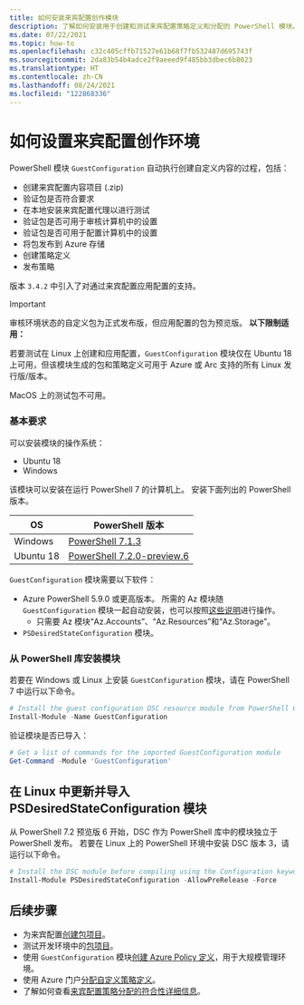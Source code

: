 ```yaml
---
title: 如何安装来宾配置创作模块
description: 了解如何安装用于创建和测试来宾配置策略定义和分配的 PowerShell 模块。
ms.date: 07/22/2021
ms.topic: how-to
ms.openlocfilehash: c32c405cffb71527e61b68f7fb532487d695743f
ms.sourcegitcommit: 2da83b54b4adce2f9aeeed9f485bb3dbec6b8023
ms.translationtype: HT
ms.contentlocale: zh-CN
ms.lasthandoff: 08/24/2021
ms.locfileid: "122868336"
---
```

# <a name="how-to-setup-a-guest-configuration-authoring-environment"></a>如何设置来宾配置创作环境

PowerShell 模块 `GuestConfiguration` 自动执行创建自定义内容的过程，包括：

- 创建来宾配置内容项目 (.zip)
- 验证包是否符合要求
- 在本地安装来宾配置代理以进行测试
- 验证包是否可用于审核计算机中的设置
- 验证包是否可用于配置计算机中的设置
- 将包发布到 Azure 存储
- 创建策略定义
- 发布策略

版本 `3.4.2` 中引入了对通过来宾配置应用配置的支持。

> [!IMPORTANT]
> 审核环境状态的自定义包为正式发布版，但应用配置的包为预览版。 **以下限制适用：**
> 
> 若要测试在 Linux 上创建和应用配置，`GuestConfiguration` 模块仅在 Ubuntu 18 上可用，但该模块生成的包和策略定义可用于 Azure 或 Arc 支持的所有 Linux 发行版/版本。
>
> MacOS 上的测试包不可用。

### <a name="base-requirements"></a>基本要求

可以安装模块的操作系统：

- Ubuntu 18
- Windows

该模块可以安装在运行 PowerShell 7 的计算机上。 安装下面列出的 PowerShell 版本。

| OS | PowerShell 版本 |
|-|-|
|Windows|[PowerShell 7.1.3](https://github.com/PowerShell/PowerShell/releases/tag/v7.1.3)|
|Ubuntu 18|[PowerShell 7.2.0-preview.6](https://github.com/PowerShell/PowerShell/releases/tag/v7.2.0-preview.6)|

`GuestConfiguration` 模块需要以下软件：

- Azure PowerShell 5.9.0 或更高版本。 所需的 Az 模块随 `GuestConfiguration` 模块一起自动安装，也可以按照[这些说明](/powershell/azure/install-az-ps)进行操作。
  - 只需要 Az 模块“Az.Accounts”、“Az.Resources”和“Az.Storage”。
- `PSDesiredStateConfiguration` 模块。

### <a name="install-the-module-from-the-powershell-gallery"></a>从 PowerShell 库安装模块

若要在 Windows 或 Linux 上安装 `GuestConfiguration` 模块，请在 PowerShell 7 中运行以下命令。

```powershell
# Install the guest configuration DSC resource module from PowerShell Gallery
Install-Module -Name GuestConfiguration
```

验证模块是否已导入：

```powershell
# Get a list of commands for the imported GuestConfiguration module
Get-Command -Module 'GuestConfiguration'
```

## <a name="update-and-import-the-psdesiredstateconfiguration-module-on-linux"></a>在 Linux 中更新并导入 PSDesiredStateConfiguration 模块

从 PowerShell 7.2 预览版 6 开始，DSC 作为 PowerShell 库中的模块独立于 PowerShell 发布。 若要在 Linux 上的 PowerShell 环境中安装 DSC 版本 3，请运行以下命令。

```powershell
# Install the DSC module before compiling using the Configuration keyword
Install-Module PSDesiredStateConfiguration -AllowPreRelease -Force
```

## <a name="next-steps"></a>后续步骤

- 为来宾配置[创建包项目](./guest-configuration-create.md)。
- 测试开发环境中的[包项目](./guest-configuration-create-test.md)。
- 使用 `GuestConfiguration` 模块[创建 Azure Policy 定义](./guest-configuration-create-definition.md)，用于大规模管理环境。
- 使用 Azure 门户[分配自定义策略定义](../assign-policy-portal.md)。
- 了解如何查看[来宾配置策略分配的符合性详细信息](./determine-non-compliance.md#compliance-details-for-guest-configuration)。

